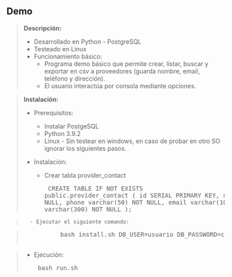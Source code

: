 ## Demo

> **Descripción:**      
> - Desarrollado en Python - PostgreSQL
> - Testeado en Linux
> - Funcionamiento básico:
>   - Programa demo básico que permite crear, listar, buscar y exportar en csv a proveedores (guarda nombre, email, teléfono y dirección).
>   - El usuario interactúa por consola mediante opciones.

> **Instalación:**
>   - Prerequisitos:
>       - Instalar PostgeSQL
>       - Python 3.9.2
>       - Linux - Sin testear en windows, en caso de probar en otro SO ignorar los siguientes pasos.
>
>   - Instalación:
>       - Crear tabla provider_contact
         <pre>
                CREATE TABLE IF NOT EXISTS public.provider_contact (
                    id SERIAL PRIMARY KEY,
                    name varchar(50) NOT NULL,
                    phone varchar(50) NOT NULL,
                    email varchar(100) NOT NULL,
                    address varchar(300) NOT NULL
                );
         </pre>

>       - Ejecutar el siguiente comando:
    
> <pre>
>           bash install.sh DB_USER=usuario DB_PASSWORD=contraseña DB_HOST=ip/localhost DB_PORT=puerto DB_NAME=nombre de DB
>       </pre>

>   - Ejecución:
        <pre>
                bash run.sh
        </pre>

